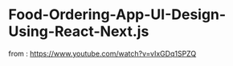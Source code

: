 # Food-Ordering-App-UI-Design-Using-React-Next.js
from : https://www.youtube.com/watch?v=vIxGDq1SPZQ
